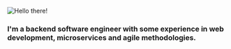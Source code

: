 ![Hello there!](https://i.giphy.com/media/xTiIzJSKB4l7xTouE8/giphy.webp)

### I'm a backend software engineer with some experience in web development, microservices and agile methodologies.

<!--
**siilas/siilas** is a ✨ _special_ ✨ repository because its `README.md` (this file) appears on your GitHub profile.

Here are some ideas to get you started:

- 🔭 I’m currently working on ...
- 🌱 I’m currently learning ...
- 👯 I’m looking to collaborate on ...
- 🤔 I’m looking for help with ...
- 💬 Ask me about ...
- 📫 How to reach me: ...
- 😄 Pronouns: ...
- ⚡ Fun fact: ...
-->
